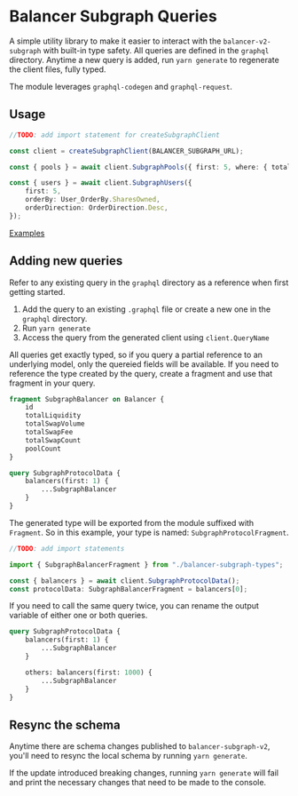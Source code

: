 # Balancer Subgraph Queries

A simple utility library to make it easier to interact with the `balancer-v2-subgraph` with built-in type safety. All queries are defined in the `graphql` directory.
Anytime a new query is added, run `yarn generate` to regenerate the client files, fully typed.

The module leverages `graphql-codegen` and `graphql-request`.

## Usage

```ts
//TODO: add import statement for createSubgraphClient

const client = createSubgraphClient(BALANCER_SUBGRAPH_URL);

const { pools } = await client.SubgraphPools({ first: 5, where: { totalLiquidity_gt: '1' } });

const { users } = await client.SubgraphUsers({
    first: 5,
    orderBy: User_OrderBy.SharesOwned,
    orderDirection: OrderDirection.Desc,
});
```

[Examples](./examples/subgraph-queries.ts)

## Adding new queries

Refer to any existing query in the `graphql` directory as a reference when first getting started.

1. Add the query to an existing `.graphql` file or create a new one in the `graphql` directory.
2. Run `yarn generate`
3. Access the query from the generated client using `client.QueryName`

All queries get exactly typed, so if you query a partial reference to an underlying model, only the quereied fields will be available. If you need to reference the type created by the query, create a fragment and use that fragment in your query.

```graphql
fragment SubgraphBalancer on Balancer {
    id
    totalLiquidity
    totalSwapVolume
    totalSwapFee
    totalSwapCount
    poolCount
}

query SubgraphProtocolData {
    balancers(first: 1) {
        ...SubgraphBalancer
    }
}
```

The generated type will be exported from the module suffixed with `Fragment`. So in this example, your type is named: `SubgraphProtocolFragment`.

```ts
//TODO: add import statements

import { SubgraphBalancerFragment } from "./balancer-subgraph-types";

const { balancers } = await client.SubgraphProtocolData();
const protocolData: SubgraphBalancerFragment = balancers[0];
```

If you need to call the same query twice, you can rename the output variable of either one or both queries.

```graphql
query SubgraphProtocolData {
    balancers(first: 1) {
        ...SubgraphBalancer
    }

    others: balancers(first: 1000) {
        ...SubgraphBalancer
    }
}
```


## Resync the schema

Anytime there are schema changes published to `balancer-subgraph-v2`, you'll need to resync the local schema by running `yarn generate`.

If the update introduced breaking changes, running `yarn generate` will fail and print the necessary changes that need to be made to the console.

